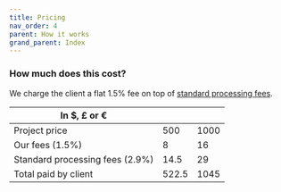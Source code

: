 ```yaml
---
title: Pricing
nav_order: 4
parent: How it works
grand_parent: Index
---
```


### How much does this cost?

We charge the client a flat 1.5% fee on top of <a href="https://stripe.com/gb/pricing#pricing-details" target="_blank">standard processing fees</a>.

<!-- Here's a table, for any currency: -->

| In \$, £ or €                   |       |      |
| ------------------------------- | ----- | ---- |
| Project price                   | 500   | 1000 | 2000 |
| Our fees (1.5%)                 | 8     | 16   | 32 |
| Standard processing fees (2.9%) | 14.5  | 29   | 58 |
| Total paid by client            | 522.5 | 1045 | 2090 |

